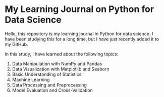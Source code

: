# My Learning Journal on Python for Data Science

Hello, this repository is my learning journal in Python for data science. I have been studying this for a long time, but I have just recently added it to my GitHub.

In this study, I have learned about the following topics:

1. Data Manipulation with NumPy and Pandas
2. Data Visualization with Matplotlib and Seaborn
3. Basic Understanding of Statistics
4. Machine Learning
5. Data Processing and Preprocessing
6. Model Evaluation and Cross-Validation
